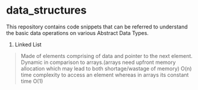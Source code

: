 # data_structures

This repository contains code snippets that can be referred to understand the basic data operations on various Abstract Data Types.

1) Linked List
> Made of elements comprising of data and pointer to the next element.
> Dynamic in comparison to arrays.(arrays need upfront memory allocation which may lead to both shortage/wastage of memory)
> O(n) time complexity to access an element whereas in arrays its constant time O(1) 